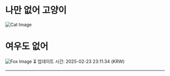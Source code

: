
# 나만 없어 고양이

![Cat Image](https://cdn2.thecatapi.com/images/552.jpg)

# 여우도 없어
![Fox Image](https://randomfox.ca/images/107.jpg)
⏳ 업데이트 시간: 2025-02-23 23:11:34 (KRW)

---
